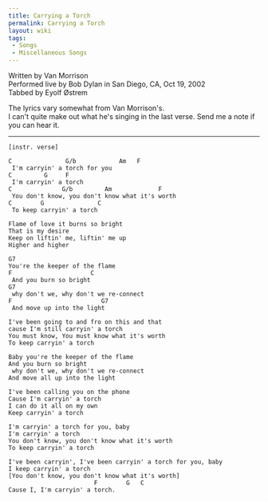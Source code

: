 ```yaml
---
title: Carrying a Torch
permalink: Carrying a Torch
layout: wiki
tags:
 - Songs
 - Miscellaneous Songs
---
```


Written by Van Morrison  
Performed live by Bob Dylan in San Diego, CA, Oct 19, 2002  
Tabbed by Eyolf Østrem

The lyrics vary somewhat from Van Morrison's.  
I can't quite make out what he's singing in the last verse. Send me a
note if you can hear it.

* * * * *

    [instr. verse]

    C               G/b            Am   F
     I'm carryin' a torch for you
    C         G     F
     I'm carryin' a torch
    C              G/b         Am             F
     You don't know, you don't know what it's worth
    C        G               C
     To keep carryin' a torch

    Flame of love it burns so bright
    That is my desire
    Keep on liftin' me, liftin' me up
    Higher and higher

    G7
    You're the keeper of the flame
    F                      C
     And you burn so bright
    G7
     why don't we, why don't we re-connect
    F                         G7
     And move up into the light

    I've been going to and fro on this and that
    cause I'm still carryin' a torch
    You must know, You must know what it's worth
    To keep carryin' a torch

    Baby you're the keeper of the flame
    And you burn so bright
     why don't we, why don't we re-connect
    And move all up into the light

    I've been calling you on the phone
    Cause I'm carryin' a torch
    I can do it all on my own
    Keep carryin' a torch

    I'm carryin' a torch for you, baby
    I'm carryin' a torch
    You don't know, you don't know what it's worth
    To keep carryin' a torch

    I've been carryin', I've been carryin' a torch for you, baby
    I keep carryin' a torch
    [You don't know, you don't know what it's worth]
                            F        G   C
    Cause I, I'm carryin' a torch.
